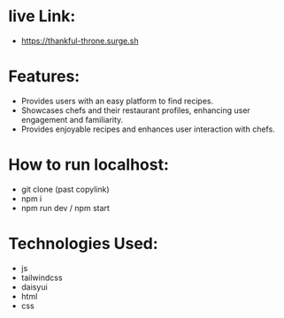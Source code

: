 # live Link:
- https://thankful-throne.surge.sh

# Features:
- Provides users with an easy platform to find recipes.
- Showcases chefs and their restaurant profiles, enhancing user engagement and familiarity.
- Provides enjoyable recipes and enhances user interaction with chefs.

# How to run localhost:
- git clone (past copylink)
- npm i 
- npm run dev / npm start
# Technologies Used:
- js
- tailwindcss
- daisyui
- html
- css

